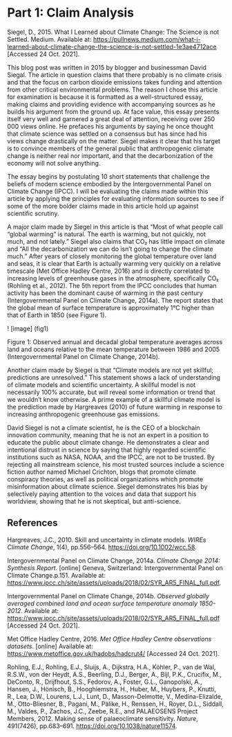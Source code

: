 # Part 1: Claim Analysis

Siegel, D., 2015. What I Learned about Climate Change: The Science is not Settled. Medium. Available at: <https://pullnews.medium.com/what-i-learned-about-climate-change-the-science-is-not-settled-1e3ae4712ace> [Accessed 24 Oct. 2021].

This blog post was written in 2015 by blogger and businessman David Siegal. The article in question claims that there probably is no climate crisis and that the focus on carbon dioxide emissions takes funding and attention from other critical environmental problems. The reason I chose this article for examination is because it is formatted as a well-structured essay, making claims and providing evidence with accompanying sources as he builds his argument from the ground up. At face value, this essay presents itself very well and garnered a great deal of attention, receiving over 250 000 views online. He prefaces his arguments by saying he once thought that climate science was settled on a consensus but has since had his views change drastically on the matter. Siegel makes it clear that his target is to convince members of the general public that anthropogenic climate change is neither real nor important, and that the decarbonization of the economy will not solve anything.

The essay begins by postulating 10 short statements that challenge the beliefs of modern science embodied by the Intergovernmental Panel on Climate Change (IPCC). I will be evaluating the claims made within this article by applying the principles for evaluating information sources to see if some of the more bolder claims made in this article hold up against scientific scrutiny.

A major claim made by Siegel in this article is that “Most of what people call “global warming” is natural. The earth is warming, but not quickly, not much, and not lately.” Siegel also claims that CO₂ has little impact on climate and “All the decarbonization we can do isn’t going to change the climate much.” After years of closely monitoring the global temperature over land and seas, it is clear that Earth is actually warming very quickly on a relative timescale (Met Office Hadley Centre, 2016) and is directly correlated to increasing levels of greenhouse gases in the atmosphere, specifically CO₂ (Rohling et al., 2012). The 5th report from the IPCC concludes that human activity has been the dominant cause of warming in the past century (Intergovernmental Panel on Climate Change, 2014a). The report states that the global mean of surface temperature is approximately 1°C higher than that of Earth in 1850 (see Figure 1).

! [image] (fig1)

Figure 1: Observed annual and decadal global temperature averages across land and oceans relative to the mean temperature between 1986 and 2005 (Intergovernmental Panel on Climate Change, 2014b).

Another claim made by Siegel is that “Climate models are not yet skillful; predictions are unresolved.” This statement shows a lack of understanding of climate models and scientific uncertainty. A skillful model is not necessarily 100% accurate, but will reveal some information or trend that we wouldn’t know otherwise. A prime example of a skillful climate model is the prediction made by Hargreaves (2010) of future warming in response to increasing anthropogenic greenhouse gas emissions. 

David Siegel is not a climate scientist, he is the CEO of a blockchain innovation community, meaning that he is not an expert in a position to educate the public about climate change. He demonstrates a clear and intentional distrust in science by saying that highly regarded scientific institutions such as NASA, NOAA, and the IPCC, are not to be trusted. By rejecting all mainstream science, his most trusted sources include a science fiction author named Michael Crichton, blogs that promote climate conspiracy theories, as well as political organizations which promote misinformation about climate science. Siegel demonstrates his bias by selectively paying attention to the voices and data that support his worldview, showing that he is not skeptical, but anti-science.


## References

Hargreaves, J.C., 2010. Skill and uncertainty in climate models. *WIREs Climate Change*, 1(4), pp.556–564. https://doi.org/10.1002/wcc.58.

Intergovernmental Panel on Climate Change, 2014a. *Climate Change 2014: Synthesis Report*. [online] Geneva, Switzerland: Intergovernmental Panel on Climate Change.p.151. Available at: <https://www.ipcc.ch/site/assets/uploads/2018/02/SYR_AR5_FINAL_full.pdf>.

Intergovernmental Panel on Climate Change, 2014b. *Observed globally averaged combined land and ocean surface temperature anomaly 1850-2012*. Available at: <https://www.ipcc.ch/site/assets/uploads/2018/02/SYR_AR5_FINAL_full.pdf> [Accessed 24 Oct. 2021].

Met Office Hadley Centre, 2016. *Met Office Hadley Centre observations datasets*. [online] Available at: <https://www.metoffice.gov.uk/hadobs/hadcrut4/> [Accessed 24 Oct. 2021].

Rohling, E.J., Rohling, E.J., Sluijs, A., Dijkstra, H.A., Köhler, P., van de Wal, R.S.W., von der Heydt, A.S., Beerling, D.J., Berger, A., Bijl, P.K., Crucifix, M., DeConto, R., Drijfhout, S.S., Fedorov, A., Foster, G.L., Ganopolski, A., Hansen, J., Hönisch, B., Hooghiemstra, H., Huber, M., Huybers, P., Knutti, R., Lea, D.W., Lourens, L.J., Lunt, D., Masson-Delmotte, V., Medina-Elizalde, M., Otto-Bliesner, B., Pagani, M., Pälike, H., Renssen, H., Royer, D.L., Siddall, M., Valdes, P., Zachos, J.C., Zeebe, R.E., and PALAEOSENS Project Members, 2012. Making sense of palaeoclimate sensitivity. *Nature*, 491(7426), pp.683–691. https://doi.org/10.1038/nature11574.
